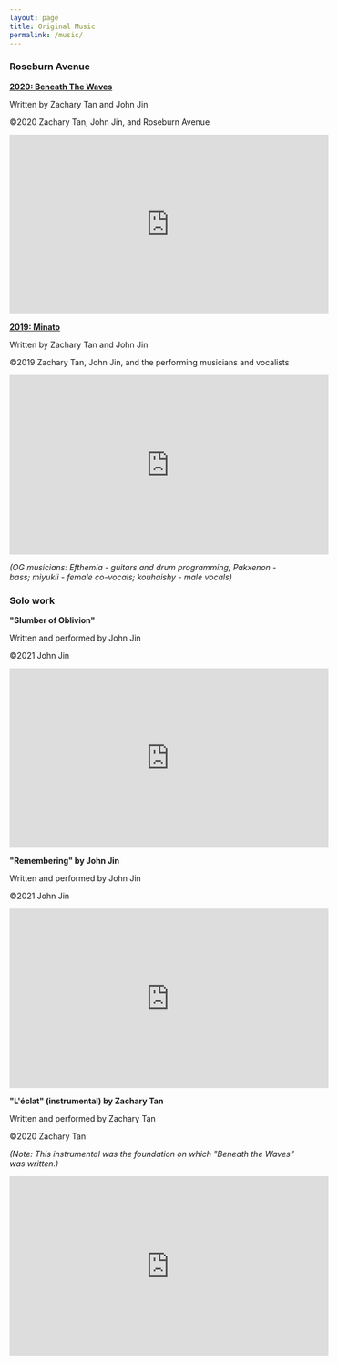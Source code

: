 ```yaml
---
layout: page
title: Original Music
permalink: /music/
---
```

### Roseburn Avenue

<b><u>2020: Beneath The Waves</u></b>

Written by Zachary Tan and John Jin

©2020 Zachary Tan, John Jin, and Roseburn Avenue

<iframe width="560" height="315" src="https://www.youtube.com/embed/WHHYZWmiiBc" frameborder="0" allow="autoplay; encrypted-media" allowfullscreen></iframe>



<b><u>2019: Minato</u></b>

Written by Zachary Tan and John Jin

©2019 Zachary Tan, John Jin, and the performing musicians and vocalists

<iframe width="560" height="315" src="https://www.youtube.com/embed/p7mMxit-qYU" frameborder="0" allow="autoplay; encrypted-media" allowfullscreen></iframe>

<i>(OG musicians: Efthemia - guitars and drum programming; Pakxenon - bass; miyukii - female co-vocals; kouhaishy - male vocals)</i>



### Solo work

<b>"Slumber of Oblivion"</b>

Written and performed by John Jin

©2021 John Jin

<iframe width="560" height="315" src="https://www.youtube.com/embed/EfVFqq-Z_Oo" frameborder="0" allow="autoplay; encrypted-media" allowfullscreen></iframe>

<b>"Remembering" by John Jin</b>

Written and performed by John Jin

©2021 John Jin

<iframe width="560" height="315" src="https://www.youtube.com/embed/dTlo3GrVO3M" frameborder="0" allow="autoplay; encrypted-media" allowfullscreen></iframe>


<b>"L'éclat" (instrumental) by Zachary Tan</b>

Written and performed by Zachary Tan

©2020 Zachary Tan

<i>(Note: This instrumental was the foundation on which "Beneath the Waves" was written.)</i>

<iframe width="560" height="315" src="https://www.youtube.com/embed/yINNdacnue8" frameborder="0" allow="autoplay; encrypted-media" allowfullscreen></iframe>
